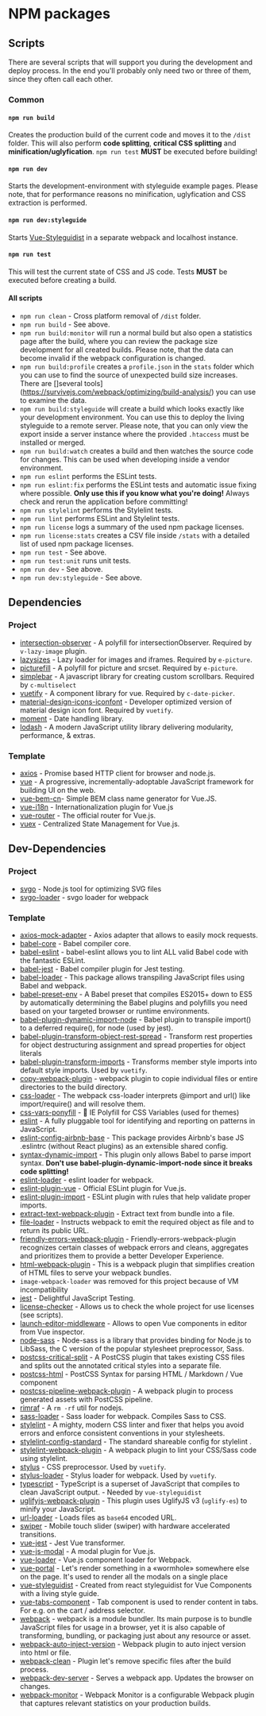 # NPM packages

## Scripts

There are several scripts that will support you during the development and deploy process. In the end you'll probably only need two or three of them, since they often call each other.

### Common

#### `npm run build`

Creates the production build of the current code and moves it to the `/dist` folder. This will also perform **code splitting**, **critical CSS splitting** and **minification/uglyfication**. `npm run test` **MUST** be executed before building!

#### `npm run dev`

Starts the development-environment with styleguide example pages. Please note, that for performance reasons no minification, uglyfication and CSS extraction is performed.

#### `npm run dev:styleguide`

Starts [Vue-Styleguidist](https://github.com/vue-styleguidist/vue-styleguidist) in a separate webpack and localhost instance.

#### `npm run test`

This will test the current state of CSS and JS code. Tests **MUST** be executed before creating a build.

#### All scripts

* `npm run clean` - Cross platform removal of `/dist` folder.
* `npm run build` - See above.
* `npm run build:monitor` will run a normal build but also open a statistics page after the build, where you can review the package size development for all created builds. Please note, that the data can become invalid if the webpack configuration is changed.
* `npm run build:profile` creates a `profile.json` in the `stats` folder which you can use to find the source of unexpected build size increases. There are []several tools](https://survivejs.com/webpack/optimizing/build-analysis/) you can use to examine the data.
* `npm run build:styleguide` will create a build which looks exactly like your development environment. You can use this to deploy the living styleguide to a remote server. Please note, that you can only view the export inside a server instance where the provided `.htaccess` must be installed or merged.
* `npm run build:watch` creates a build and then watches the source code for changes. This can be used when developing inside a vendor environment.
* `npm run eslint` performs the ESLint tests.
* `npm run eslint:fix` performs the ESLint tests and automatic issue fixing where possible. **Only use this if you know what you're doing!** Always check and rerun the application before committing!
* `npm run stylelint` performs the Stylelint tests.
* `npm run lint` performs ESLint and Stylelint tests.
* `npm run license` logs a summary of the used npm package licenses.
* `npm run license:stats` creates a CSV file inside `/stats` with a detailed list of used npm package licenses.
* `npm run test` - See above.
* `npm run test:unit` runs unit tests.
* `npm run dev` - See above.
* `npm run dev:styleguide` - See above.

## Dependencies

### Project

* [intersection-observer](https://github.com/w3c/IntersectionObserver/tree/master/polyfill) - A polyfill for intersectionObserver. Required by `v-lazy-image` plugin.
* [lazysizes](https://github.com/aFarkas/lazysizes) - Lazy loader for images and iframes. Required by `e-picture`.
* [picturefill](https://github.com/scottjehl/picturefill) - A polyfill for picture and srcset. Required by `e-picture`.
* [simplebar](https://github.com/Grsmto/simplebar) - A javascript library for creating custom scrollbars. Required by `c-multiselect`
* [vuetify](https://vuetifyjs.com) - A component library for vue. Required by `c-date-picker`.
* [material-design-icons-iconfont](https://github.com/jossef/material-design-icons-iconfont) - Developer optimized version of material design icon font. Required by `vuetify`.
* [moment](https://momentjs.com/) - Date handling library.
* [lodash](https://github.com/lodash/lodash) - A modern JavaScript utility library delivering modularity, performance, & extras.

### Template

* [axios](https://github.com/axios/axios) - Promise based HTTP client for browser and node.js.
* [vue](https://github.com/vuejs/vue) - A progressive, incrementally-adoptable JavaScript framework for building UI on the web.
* [vue-bem-cn](http://codepen.io/c01nd01r/pen/Qdeovv)- Simple BEM class name generator for Vue.JS.
* [vue-i18n](https://github.com/kazupon/vue-i18n) - Internationalization plugin for Vue.js
* [vue-router](https://github.com/vuejs/vue-router) - The official router for Vue.js.
* [vuex](https://github.com/vuejs/vuex) - Centralized State Management for Vue.js.

## Dev-Dependencies

### Project

* [svgo](https://github.com/svg/svgo) - Node.js tool for optimizing SVG files
* [svgo-loader](https://github.com/rpominov/svgo-loader) - svgo loader for webpack

### Template

* [axios-mock-adapter](https://github.com/ctimmerm/axios-mock-adapter) - Axios adapter that allows to easily mock requests.
* [babel-core](https://github.com/babel/babel/tree/master/packages/babel-core) - Babel compiler core.
* [babel-eslint](https://github.com/babel/babel-eslint) - babel-eslint allows you to lint ALL valid Babel code with the fantastic ESLint.
* [babel-jest](https://www.npmjs.com/package/babel-jest) - Babel compiler plugin for Jest testing.
* [babel-loader](https://github.com/babel/babel-loader) - This package allows transpiling JavaScript files using Babel and webpack.
* [babel-preset-env](https://www.npmjs.com/package/babel-preset-env) - A Babel preset that compiles ES2015+ down to ES5 by automatically determining the Babel plugins and polyfills you need based on your targeted browser or runtime environments.
* [babel-plugin-dynamic-import-node](https://github.com/airbnb/babel-plugin-dynamic-import-node) - Babel plugin to transpile import() to a deferred require(), for node (used by jest).
* [babel-plugin-transform-object-rest-spread](https://babeljs.io/docs/plugins/transform-object-rest-spread/) - Transform rest properties for object destructuring assignment and spread properties for object literals
* [babel-plugin-transform-imports](https://www.npmjs.com/package/babel-plugin-transform-imports) - Transforms member style imports into default style imports. Used by `vuetify`.
* [copy-webpack-plugin](https://github.com/webpack-contrib/copy-webpack-plugin) - webpack plugin to copie individual files or entire directories to the build directory.
* [css-loader](https://github.com/webpack-contrib/css-loader) - The webpack css-loader interprets @import and url() like import/require() and will resolve them.
* [css-vars-ponyfill](https://github.com/jhildenbiddle/css-vars-ponyfill) - :horse: IE Polyfill for CSS Variables (used for themes)
* [eslint](https://github.com/eslint/eslint) - A fully pluggable tool for identifying and reporting on patterns in JavaScript.
* [eslint-config-airbnb-base](https://github.com/airbnb/javascript/tree/master/packages/eslint-config-airbnb-base) - This package provides Airbnb's base JS .eslintrc (without React plugins) as an extensible shared config.
* [syntax-dynamic-import](https://babeljs.io/docs/plugins/syntax-dynamic-import/) - This plugin only allows Babel to parse import syntax. **Don't use babel-plugin-dynamic-import-node since it breaks code splitting!**
* [eslint-loader](https://github.com/webpack-contrib/eslint-loader) - eslint loader for webpack.
* [eslint-plugin-vue](https://github.com/vuejs/eslint-plugin-vue) - Official ESLint plugin for Vue.js.
* [eslint-plugin-import](https://github.com/benmosher/eslint-plugin-import) - ESLint plugin with rules that help validate proper imports.
* [extract-text-webpack-plugin](https://github.com/webpack-contrib/extract-text-webpack-plugin) - Extract text from bundle into a file.
* [file-loader](https://github.com/webpack-contrib/file-loader) - Instructs webpack to emit the required object as file and to return its public URL.
* [friendly-errors-webpack-plugin](https://github.com/geowarin/friendly-errors-webpack-plugin) - Friendly-errors-webpack-plugin recognizes certain classes of webpack errors and cleans, aggregates and prioritizes them to provide a better Developer Experience.
* [html-webpack-plugin](https://github.com/jantimon/html-webpack-plugin) - This is a webpack plugin that simplifies creation of HTML files to serve your webpack bundles.
* `image-webpack-loader` was removed for this project because of VM incompatibility
* [jest](https://github.com/facebook/jest) - Delightful JavaScript Testing.
* [license-checker](https://github.com/davglass/license-checker) - Allows us to check the whole project for use licenses (see scripts).
* [launch-editor-middleware](https://github.com/yyx990803/launch-editor) - Allows to open Vue components in editor from Vue inspector.
* [node-sass](https://github.com/sass/node-sass) - Node-sass is a library that provides binding for Node.js to LibSass, the C version of the popular stylesheet preprocessor, Sass.
* [postcss-critical-split](https://github.com/mrnocreativity/postcss-critical-split) - A PostCSS plugin that takes existing CSS files and splits out the annotated critical styles into a separate file.
* [postcss-html](https://github.com/gucong3000/postcss-html) - PostCSS Syntax for parsing HTML / Markdown / Vue component
* [postcss-pipeline-webpack-plugin](https://github.com/mistakster/postcss-pipeline-webpack-plugin) - A webpack plugin to process generated assets with PostCSS pipeline.
* [rimraf](https://github.com/isaacs/rimraf) - A `rm -rf` util for nodejs.
* [sass-loader](https://github.com/webpack-contrib/sass-loader) - Sass loader for webpack. Compiles Sass to CSS. 
* [stylelint](https://github.com/stylelint/stylelint) - A mighty, modern CSS linter and fixer that helps you avoid errors and enforce consistent conventions in your stylesheets.
* [stylelint-config-standard](https://github.com/stylelint/stylelint-config-standard) - The standard shareable config for stylelint .
* [stylelint-webpack-plugin](https://github.com/JaKXz/stylelint-webpack-plugin) -  A webpack plugin to lint your CSS/Sass code using stylelint.
* [stylus](http://stylus-lang.com/) - CSS preprocessor. Used by `vuetify`.
* [stylus-loader](https://github.com/shama/stylus-loader) - Stylus loader for webpack. Used by `vuetify`.
* [typescript](https://github.com/Microsoft/TypeScript) - TypeScript is a superset of JavaScript that compiles to clean JavaScript output. - Needed by `vue-styleguidist`
* [uglifyjs-webpack-plugin](https://github.com/webpack-contrib/uglifyjs-webpack-plugin) - This plugin uses UglifyJS v3 (`uglify-es`) to minify your JavaScript.
* [url-loader](https://github.com/webpack-contrib/url-loader) - Loads files as `base64` encoded URL.
* [swiper](https://github.com/nolimits4web/swiper) - Mobile touch slider (swiper) with hardware accelerated transitions. 
* [vue-jest](https://github.com/vuejs/vue-jest) - Jest Vue transformer.
* [vue-js-modal](https://github.com/euvl/vue-js-modal) - A modal plugin for Vue.js.
* [vue-loader](https://github.com/vuejs/vue-loader) - Vue.js component loader for Webpack.
* [vue-portal](https://github.com/LinusBorg/portal-vue) - Let's render something in a «wormhole» somewhere else on the page. It's used to render all the modals on a single place 
* [vue-styleguidist]() - Created from react styleguidist for Vue Components with a living style guide.
* [vue-tabs-component](https://github.com/spatie/vue-tabs-component) - Tab component is used to render content in tabs. For e.g. on the cart / address selector.
* [webpack](https://github.com/webpack/webpack) - webpack is a module bundler. Its main purpose is to bundle JavaScript files for usage in a browser, yet it is also capable of transforming, bundling, or packaging just about any resource or asset.
* [webpack-auto-inject-version](https://github.com/radswiat/webpack-auto-inject-version) - Webpack plugin to auto inject version into html or file.
* [webpack-clean](https://www.npmjs.com/package/webpack-clean) - Plugin let's remove specific files after the build process.
* [webpack-dev-server](https://github.com/webpack/webpack-dev-server) - Serves a webpack app. Updates the browser on changes.
* [webpack-monitor](https://github.com/webpackmonitor/webpackmonitor) - Webpack Monitor is a configurable Webpack plugin that captures relevant statistics on your production builds.
